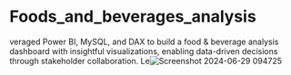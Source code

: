 # Foods_and_beverages_analysis
veraged Power BI, MySQL, and DAX to build a food &amp; beverage analysis dashboard with insightful visualizations, enabling data-driven decisions through stakeholder collaboration.
Le![Screenshot 2024-06-29 094725](https://github.com/akashsk9428/Foods_and_beverages_analysis/assets/85797704/0cd89a2d-a3cd-468c-8a63-9719bd1ce219)
